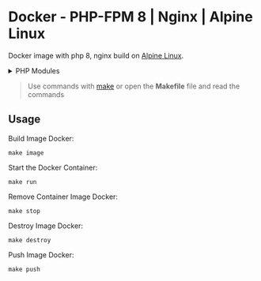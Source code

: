 Docker  - PHP-FPM 8 | Nginx | Alpine Linux
==============================================
Docker image with php 8, nginx build on [Alpine Linux](http://www.alpinelinux.org/).

<details>
    <summary>PHP Modules</summary>
    
* Mysqli
* pdo_mysql
* sqlite3
* pdo_pgsql
* bcmath
* odbc
* pdo_sqlite
* json
* openssl
* curl
* zlib
* session
* xml
* phar
* intl
* dom
* xmlreader
* ctype
* mbstring
* gd
* pcntl
* opcache
* xdebug
* mongodb
* redis
</details>


> Use commands with [make](https://www.gnu.org/software/make/) or open the **Makefile** file and read the commands

Usage
-----
Build Image Docker:

    make image
Start the Docker Container:

    make run
Remove Container Image Docker:

    make stop
Destroy Image Docker:

    make destroy
Push Image Docker:

    make push
